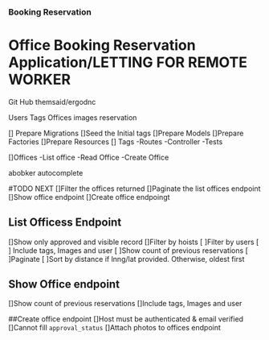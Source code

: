 
### Booking Reservation
# Office Booking Reservation Application/LETTING FOR REMOTE WORKER
Git Hub
themsaid/ergodnc

Users
Tags
Offices
images
reservation

[] Prepare Migrations
[]Seed the Initial tags
[]Prepare Models
[]Prepare Factories
[]Prepare Resources
[] Tags
    -Routes
    -Controller
    -Tests

[]Offices
-List office
-Read Office
-Create Office

abobker autocomplete


#TODO NEXT
[]Filter the offices returned
[]Paginate the list offices endpoint
[]Show office endpoint
[]Create office endpoingt

## List Officess Endpoint
[]Show only approved and visible record
[]Filter by hoists
[ ]Filter by users
[ ] Include tags, Images and user
[ ]Show count of previous reservations
[ ]Paginate
[ ]Sort by distance if lnng/lat provided. Otherwise, oldest first

## Show Office endpoint
[]Show count of previous reservations
[]Include tags, Images and user

##Create office endpoint
[]Host must be authenticated & email verified
[]Cannot fill `approval_status`
[]Attach photos to offices endpoint
   
   
